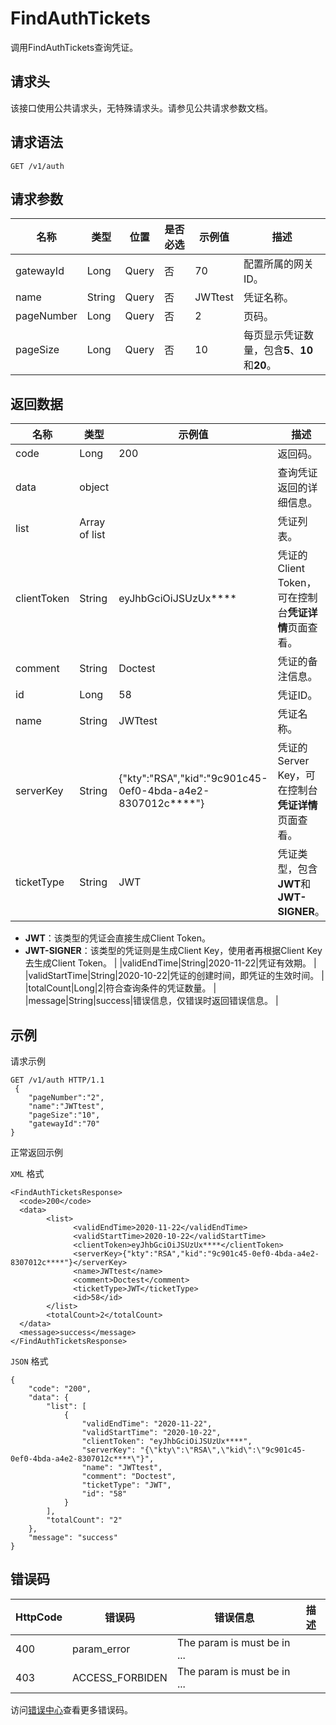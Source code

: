 # FindAuthTickets

调用FindAuthTickets查询凭证。

## 请求头

该接口使用公共请求头，无特殊请求头。请参见公共请求参数文档。

## 请求语法

```
GET /v1/auth 
```

## 请求参数

|名称|类型|位置|是否必选|示例值|描述|
|--|--|--|----|---|--|
|gatewayId|Long|Query|否|70|配置所属的网关ID。 |
|name|String|Query|否|JWTtest|凭证名称。 |
|pageNumber|Long|Query|否|2|页码。 |
|pageSize|Long|Query|否|10|每页显示凭证数量，包含**5**、**10**和**20**。 |

## 返回数据

|名称|类型|示例值|描述|
|--|--|---|--|
|code|Long|200|返回码。 |
|data|object| |查询凭证返回的详细信息。 |
|list|Array of list| |凭证列表。 |
|clientToken|String|eyJhbGciOiJSUzUx\*\*\*\*|凭证的Client Token，可在控制台**凭证详情**页面查看。 |
|comment|String|Doctest|凭证的备注信息。 |
|id|Long|58|凭证ID。 |
|name|String|JWTtest|凭证名称。 |
|serverKey|String|\{"kty":"RSA","kid":"9c901c45-0ef0-4bda-a4e2-8307012c\*\*\*\*"\}|凭证的Server Key，可在控制台**凭证详情**页面查看。 |
|ticketType|String|JWT|凭证类型，包含**JWT**和**JWT-SIGNER**。

 -   **JWT**：该类型的凭证会直接生成Client Token。
-   **JWT-SIGNER**：该类型的凭证则是生成Client Key，使用者再根据Client Key去生成Client Token。 |
|validEndTime|String|2020-11-22|凭证有效期。 |
|validStartTime|String|2020-10-22|凭证的创建时间，即凭证的生效时间。 |
|totalCount|Long|2|符合查询条件的凭证数量。 |
|message|String|success|错误信息，仅错误时返回错误信息。 |

## 示例

请求示例

```
GET /v1/auth HTTP/1.1 
 {
	"pageNumber":"2",
	"name":"JWTtest",
	"pageSize":"10",
	"gatewayId":"70"
}
```

正常返回示例

`XML` 格式

```
<FindAuthTicketsResponse>
  <code>200</code>
  <data>
        <list>
              <validEndTime>2020-11-22</validEndTime>
              <validStartTime>2020-10-22</validStartTime>
              <clientToken>eyJhbGciOiJSUzUx****</clientToken>
              <serverKey>{"kty":"RSA","kid":"9c901c45-0ef0-4bda-a4e2-8307012c****"}</serverKey>
              <name>JWTtest</name>
              <comment>Doctest</comment>
              <ticketType>JWT</ticketType>
              <id>58</id>
        </list>
        <totalCount>2</totalCount>
  </data>
  <message>success</message>
</FindAuthTicketsResponse>
```

`JSON` 格式

```
{
    "code": "200",
    "data": {
        "list": [
            {
                "validEndTime": "2020-11-22",
                "validStartTime": "2020-10-22",
                "clientToken": "eyJhbGciOiJSUzUx****",
                "serverKey": "{\"kty\":\"RSA\",\"kid\":\"9c901c45-0ef0-4bda-a4e2-8307012c****\"}",
                "name": "JWTtest",
                "comment": "Doctest",
                "ticketType": "JWT",
                "id": "58"
            }
        ],
        "totalCount": "2"
    },
    "message": "success"
}
```

## 错误码

|HttpCode|错误码|错误信息|描述|
|--------|---|----|--|
|400|param\_error|The param is must be in ...| |
|403|ACCESS\_FORBIDEN|The param is must be in ...| |

访问[错误中心](https://error-center.aliyun.com/status/product/microgw)查看更多错误码。

